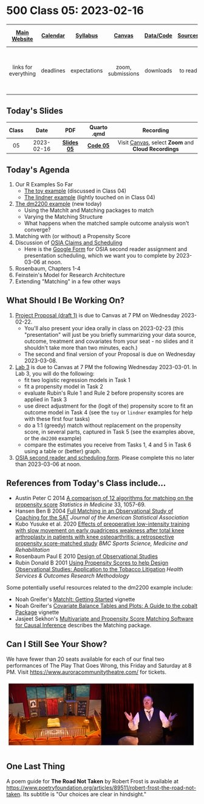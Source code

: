 # 500 Class 05: 2023-02-16

[Main Website](https://thomaselove.github.io/500-2023/) | [Calendar](https://thomaselove.github.io/500-2023/calendar.html) | [Syllabus](https://thomaselove.github.io/500-syllabus-2023) | [Canvas](https://canvas.case.edu) | [Data/Code](https://github.com/THOMASELOVE/500-data) |  [Sources](https://github.com/THOMASELOVE/500-classes-2023/tree/main/sources) | For help, email
:-----------: | :--------------: | :----------: | :---------: | :-------------: | :------: | :-----------: 
links for everything | deadlines | expectations | zoom, submissions | downloads | to read | `Thomas` dot `Love` at `case` dot `edu`

## Today's Slides

Class | Date | PDF | Quarto .qmd | Recording
:---: | :--------: | :------: | :------: | :-------------:
05 | 2023-02-16 | **[Slides 05](https://github.com/THOMASELOVE/500-slides-2023/blob/main/500_slides05.pdf)** | **[Code 05](https://github.com/THOMASELOVE/500-slides-2023/blob/main/500_slides05.qmd)** | Visit [Canvas](https://canvas.case.edu/), select **Zoom** and **Cloud Recordings**

## Today's Agenda

1. Our R Examples So Far
    - [The toy example](https://github.com/THOMASELOVE/500-data/tree/master/toy) (discussed in Class 04)
    - [The lindner example](https://github.com/THOMASELOVE/500-data/tree/master/lindner) (lightly touched on in Class 04)
2. [The dm2200 example](https://github.com/THOMASELOVE/500-data/tree/master/dm2200) (new today)
    - Using the MatchIt and Matching packages to match
    - Varying the Matching Structure
    - What happens when the matched sample outcome analysis won't converge?
3. Matching with (or without) a Propensity Score
4. Discussion of [OSIA Claims and Scheduling](https://github.com/THOMASELOVE/500-osia-2023/blob/main/claims.md)
    - Here is the [Google Form](https://bit.ly/500-2023-osia-schedule) for OSIA second reader assignment and presentation scheduling, which we want you to complete by  2023-03-06 at noon.
5. Rosenbaum, Chapters 1-4
6. Feinstein's Model for Research Architecture
7. Extending "Matching" in a few other ways

## What Should I Be Working On?

1. [Project Proposal (draft 1)](https://thomaselove.github.io/500-2023/proj500.html) is due to Canvas at 7 PM on Wednesday 2023-02-22.
    - You'll also present your idea orally in class on 2023-02-23 (this "presentation" will just be you briefly summarizing your data source, outcome, treatment and covariates from your seat - no slides and it shouldn't take more than two minutes, each.)
    - The second and final version of your Proposal is due on Wednesday 2023-03-08.
2. [Lab 3](https://thomaselove.github.io/500-2023/lab3.html) is due to Canvas at 7 PM the following Wednesday 2023-03-01. In Lab 3, you will do the following:
    - fit two logistic regression models in Task 1
    - fit a propensity model in Task 2
    - evaluate Rubin's Rule 1 and Rule 2 before propensity scores are applied in Task 3 
    - use direct adjustment for the (logit of the) propensity score to fit an outcome model in Task 4 (see the `toy` or `lindner` examples for help with these first four tasks)
    - do a 1:1 (greedy) match without replacement on the propensity score, in several parts, captured in Task 5 (see the examples above, or the `dm2200` example) 
    - compare the estimates you receive from Tasks 1, 4 and 5 in Task 6 using a table or (better) graph.
3. [OSIA second reader and scheduling form](https://bit.ly/500-2023-osia-schedule). Please complete this no later than 2023-03-06 at noon.

## References from Today's Class include...

- Austin Peter C 2014 [A comparison of 12 algorithms for matching on the propensity score](https://github.com/THOMASELOVE/500-classes-2023/blob/main/sources/articles/Austin%202014%20Comparing%2012%20PS%20matching%20algorithms.pdf) *Statistics in Medicine* 33, 1057-69.
- Hansen Ben B 2004 [Full Matching in an Observational Study of Coaching for the SAT](https://github.com/THOMASELOVE/500-classes-2023/blob/main/sources/articles/Hansen%202004%20JASA%20Full%20Matching%20in%20SAT%20Coaching.pdf) *Journal of the American Statistical Association*
- Kubo Yusuke et al. 2020 [Effects of preoperative low-intensity training with slow movement on early quadriceps weakness after total knee arthroplasty in patients with knee osteoarthritis: a retrospective propensity score-matched study](https://github.com/THOMASELOVE/500-classes-2023/blob/main/sources/articles/Kubo_2020_extra.pdf) *BMC Sports Science, Medicine and Rehabilitation*
- Rosenbaum Paul E 2010 [Design of Observational Studies](https://github.com/THOMASELOVE/500-classes-2023/blob/main/sources/articles/Rosenbaum%20PR%202010%20Design%20of%20Observational%20Studies.pdf)
- Rubin Donald B 2001 [Using Propensity Scores to help Design Observational Studies: Application to the Tobacco Litigation](https://github.com/THOMASELOVE/500-classes-2023/blob/main/sources/articles/Rubin%202001%20Tobacco%20Litigation%20article.pdf) *Health Services & Outcomes Research Methodology*

Some potentially useful resources related to the dm2200 example include:
- Noah Greifer's [MatchIt: Getting Started](https://cran.r-project.org/web/packages/MatchIt/vignettes/MatchIt.html) vignette
- Noah Greifer's [Covariate Balance Tables and Plots: A Guide to the cobalt Package](https://cran.r-project.org/web/packages/cobalt/vignettes/cobalt.html) vignette
- Jasjeet Sekhon's [Multivariate and Propensity Score Matching Software for Causal Inference](http://sekhon.berkeley.edu/matching/) describes the Matching package.

## Can I Still See Your Show?

We have fewer than 20 seats available for each of our final two performances of The Play That Goes Wrong, this Friday and Saturday at 8 PM. Visit https://www.auroracommunitytheatre.com/ for tickets.

![](two_TPTGW.png)

## One Last Thing

A poem guide for **The Road Not Taken** by Robert Frost is available at https://www.poetryfoundation.org/articles/89511/robert-frost-the-road-not-taken. Its subtitle is "Our choices are clear in hindsight."
